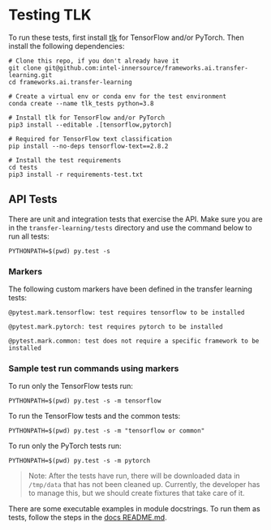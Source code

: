 # Testing TLK

To run these tests, first install [tlk](/tlk) for TensorFlow and/or PyTorch.
Then install the following dependencies:

```
# Clone this repo, if you don't already have it
git clone git@github.com:intel-innersource/frameworks.ai.transfer-learning.git
cd frameworks.ai.transfer-learning

# Create a virtual env or conda env for the test environment
conda create --name tlk_tests python=3.8

# Install tlk for TensorFlow and/or PyTorch
pip3 install --editable .[tensorflow,pytorch]

# Required for TensorFlow text classification
pip install --no-deps tensorflow-text==2.8.2

# Install the test requirements
cd tests
pip3 install -r requirements-test.txt
```

## API Tests
There are unit and integration tests that exercise the API. 
Make sure you are in the `transfer-learning/tests` directory and use the command
below to run all tests:
```
PYTHONPATH=$(pwd) py.test -s
```

### Markers

The following custom markers have been defined in the transfer learning tests:
```
@pytest.mark.tensorflow: test requires tensorflow to be installed

@pytest.mark.pytorch: test requires pytorch to be installed

@pytest.mark.common: test does not require a specific framework to be installed
```

### Sample test run commands using markers

To run only the TensorFlow tests run:
```
PYTHONPATH=$(pwd) py.test -s -m tensorflow
```

To run the TensorFlow tests and the common tests:
```
PYTHONPATH=$(pwd) py.test -s -m "tensorflow or common"
```

To run only the PyTorch tests run:
```
PYTHONPATH=$(pwd) py.test -s -m pytorch
```

> Note: After the tests have run, there will be downloaded data in `/tmp/data` 
that has not been cleaned up. Currently, the developer has to manage this, but
we should create fixtures that take care of it.

There are some executable examples in module docstrings. To run them as tests, follow
the steps in the [docs README.md](/docs/README.md).
